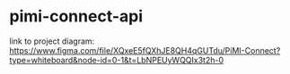 # pimi-connect-api

link to project diagram:
https://www.figma.com/file/XQxeE5fQXhJE8QH4qGUTdu/PiMI-Connect?type=whiteboard&node-id=0-1&t=LbNPEUyWQQIx3t2h-0
